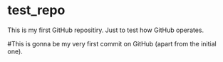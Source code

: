 # test_repo
This is my first GitHub repositiry. Just to test how GitHub operates.

#This is gonna be my very first commit on GitHub (apart from the initial one).
